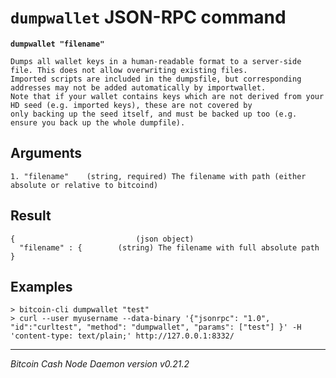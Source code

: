 `dumpwallet` JSON-RPC command
=============================

**`dumpwallet "filename"`**

```
Dumps all wallet keys in a human-readable format to a server-side file. This does not allow overwriting existing files.
Imported scripts are included in the dumpsfile, but corresponding addresses may not be added automatically by importwallet.
Note that if your wallet contains keys which are not derived from your HD seed (e.g. imported keys), these are not covered by
only backing up the seed itself, and must be backed up too (e.g. ensure you back up the whole dumpfile).
```

Arguments
---------

```
1. "filename"    (string, required) The filename with path (either absolute or relative to bitcoind)
```

Result
------

```
{                           (json object)
  "filename" : {        (string) The filename with full absolute path
}
```

Examples
--------

```
> bitcoin-cli dumpwallet "test"
> curl --user myusername --data-binary '{"jsonrpc": "1.0", "id":"curltest", "method": "dumpwallet", "params": ["test"] }' -H 'content-type: text/plain;' http://127.0.0.1:8332/
```

***

*Bitcoin Cash Node Daemon version v0.21.2*

